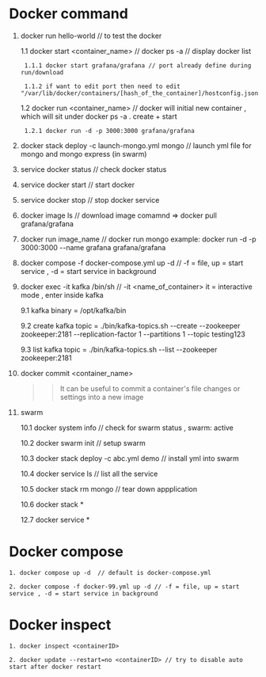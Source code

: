# Docker command
1. docker run hello-world // to test the docker

    1.1 docker start <container_name> // docker ps -a // display docker list

        1.1.1 docker start grafana/grafana // port already define during run/download

        1.1.2 if want to edit port then need to edit "/var/lib/docker/containers/[hash_of_the_container]/hostconfig.json"

    1.2 docker run <container_name> // docker will initial new container , which will sit under docker ps -a . create + start

        1.2.1 docker run -d -p 3000:3000 grafana/grafana 

2. docker stack deploy -c launch-mongo.yml mongo // launch yml file for mongo and mongo express (in swarm)
3. service docker status // check docker status
4. service docker start // start docker
5. service docker stop // stop docker service
6. docker image ls  // download image comamnd => docker pull grafana/grafana
7. docker run image_name // docker run mongo example: docker run -d -p 3000:3000 --name grafana grafana/grafana
8. docker compose -f docker-compose.yml up -d       // -f = file, up = start service , -d = start service in background
9. docker exec -it kafka /bin/sh                    // -it <name_of_container>  it = interactive mode , enter inside kafka
  
    9.1 kafka binary = /opt/kafka/bin
    
    9.2 create kafka topic = ./bin/kafka-topics.sh --create --zookeeper zookeeper:2181 --replication-factor 1 --partitions 1 --topic testing123
    
    9.3 list kafka topic = ./bin/kafka-topics.sh --list --zookeeper zookeeper:2181

10. docker commit <container_name>
    >> It can be useful to commit a container's file changes or settings into a new image


10. swarm
    
    10.1 docker system info // check for swarm status , swarm: active
    
    10.2 docker swarm init // setup swarm
    
    10.3 docker stack deploy -c abc.yml demo // install yml into swarm
    
    10.4 docker service ls // list all the service
    
    10.5 docker stack rm mongo // tear down appplication
 
    10.6 docker stack *
 
    12.7 docker service *
   
# Docker compose
    1. docker compose up -d  // default is docker-compose.yml
    
    2. docker compose -f docker-99.yml up -d // -f = file, up = start service , -d = start service in background

# Docker inspect
    1. docker inspect <containerID>
    
    2. docker update --restart=no <containerID> // try to disable auto start after docker restart